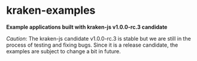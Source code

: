 kraken-examples
===============

**Example applications built with kraken-js v1.0.0-rc.3 candidate**

*Caution*: The kraken-js candidate v1.0.0-rc.3 is stable but we are still in the process of testing and fixing bugs. Since it is a release candidate, the examples are subject to change a bit in future.




